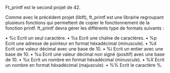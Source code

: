 Ft_printf est le second projet de 42.

Comme avec le précédent projet (libft), ft_printf est une librairie regroupant plusieurs fonctions qui permettent de copier le fonctionnement de la fonction printf.
ft_printf devra gérer les différents type de formats suivants :

• %c Ecrit un seul caractère.
• %s Ecrit une chaîne de caractères.
• %p Ecrit une adresse de pointeur en format héxadécimal (minuscule).
• %d Ecrit une valeur décimal avec une base de 10.
• %i Ecrit un entier avec une base de 10.
• %u Ecrit une valeur décimal non signé (positif) avec une base de 10.
• %x Ecrit un nombre en format héxadécimal (minuscule).
• %X Ecrit un nombre en format héxadécimal (majuscule).
• %% Ecrit le caractère %.

